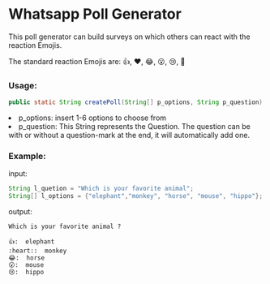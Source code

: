 #  Whatsapp Poll Generator

This poll generator can build surveys on which others can react with the reaction Emojis.

The standard reaction Emojis are:
👍,
❤️,
😂,
😮,
😢,
🙏

### Usage:
```java
public static String createPoll(String[] p_options, String p_question)
``` 
<li>p_options: insert 1-6 options to choose from
</li>
<li>p_question: This String represents the Question. The question can be with or without a question-mark at the end, it will automatically add one.
</li>

### Example:
input:
```java
String l_quetion = "Which is your favorite animal";
String[] l_options = {"elephant","monkey", "horse", "mouse", "hippo"};
``` 
output:  
```
Which is your favorite animal ?

👍:  elephant
:heart:️:  monkey
😂:  horse
😮:  mouse
😢:  hippo
``` 